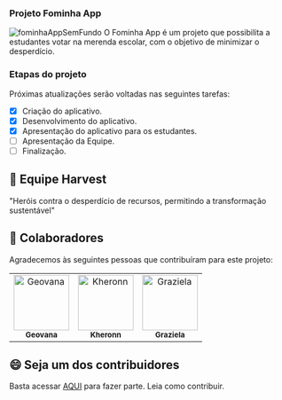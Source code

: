 ### Projeto Fominha App

![fominhaAppSemFundo](https://github.com/pontotori/fominha_app_modulo/assets/133043340/370513f9-bce7-45e3-8d4a-59c46d840c3f)
O Fominha App é um projeto que possibilita a estudantes votar na merenda escolar, com o objetivo de minimizar o desperdício.

### Etapas do projeto 

Próximas atualizações serão voltadas nas seguintes tarefas:

- [x] Criação do aplicativo. 
- [x] Desenvolvimento do aplicativo.
- [x] Apresentação do aplicativo para os estudantes.
- [ ] Apresentação da Equipe.
- [ ] Finalização.

## 👥 Equipe Harvest 

"Heróis contra o desperdício de recursos, permitindo a transformação sustentável"

## 🤝 Colaboradores

Agradecemos às seguintes pessoas que contribuíram para este projeto:

<table>
  <tr>
    <!-- Imagem de Geovana -->
    <td align="center">
      <img src="https://github.com/pontotori/fominha_app_modulo/assets/133043340/023eec4b-7853-4781-ae65-f514610cc35e" width="100px;" alt="Geovana"/><br>
      <sub>
        <b>Geovana</b>
      </sub>
    </td>
    <!-- Imagem de Kheronn -->
    <td align="center">
      <img src="https://github.com/pontotori/fominha_app_modulo/assets/133043340/023eec4b-7853-4781-ae65-f514610cc35e" width="100px;" alt="Kheronn"/><br>
      <sub>
        <b>Kheronn</b>
      </sub>
    </td>
    <!-- Imagem de Graziela -->
    <td align="center">
      <img src="https://github.com/pontotori/fominha_app_modulo/assets/133043340/023eec4b-7853-4781-ae65-f514610cc35e" width="100px;" alt="Graziela"/><br>
      <sub>
        <b>Graziela</b>
      </sub>
    </td>
  </tr>
</table>

## 😄 Seja um dos contribuidores

Basta acessar [AQUI](CONTRIBUTING.md) para fazer parte. Leia como contribuir.
